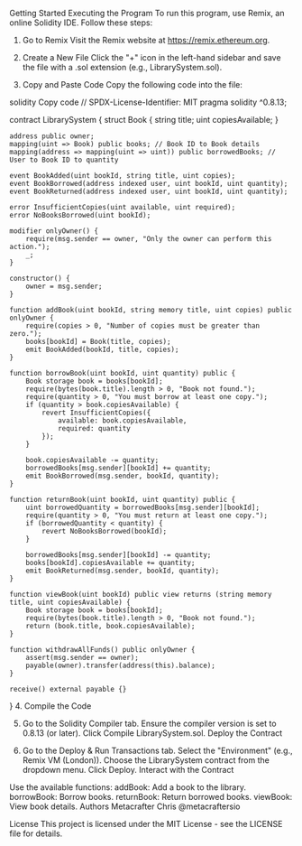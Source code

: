 Getting Started
Executing the Program
To run this program, use Remix, an online Solidity IDE. Follow these steps:

1. Go to Remix
Visit the Remix website at https://remix.ethereum.org.

2. Create a New File
Click the "+" icon in the left-hand sidebar and save the file with a .sol extension (e.g., LibrarySystem.sol).

3. Copy and Paste Code
Copy the following code into the file:

solidity
Copy code
// SPDX-License-Identifier: MIT
pragma solidity ^0.8.13;

contract LibrarySystem {
    struct Book {
        string title;
        uint copiesAvailable;
    }

    address public owner;
    mapping(uint => Book) public books; // Book ID to Book details
    mapping(address => mapping(uint => uint)) public borrowedBooks; // User to Book ID to quantity

    event BookAdded(uint bookId, string title, uint copies);
    event BookBorrowed(address indexed user, uint bookId, uint quantity);
    event BookReturned(address indexed user, uint bookId, uint quantity);

    error InsufficientCopies(uint available, uint required);
    error NoBooksBorrowed(uint bookId);

    modifier onlyOwner() {
        require(msg.sender == owner, "Only the owner can perform this action.");
        _;
    }

    constructor() {
        owner = msg.sender;
    }

    function addBook(uint bookId, string memory title, uint copies) public onlyOwner {
        require(copies > 0, "Number of copies must be greater than zero.");
        books[bookId] = Book(title, copies);
        emit BookAdded(bookId, title, copies);
    }

    function borrowBook(uint bookId, uint quantity) public {
        Book storage book = books[bookId];
        require(bytes(book.title).length > 0, "Book not found.");
        require(quantity > 0, "You must borrow at least one copy.");
        if (quantity > book.copiesAvailable) {
            revert InsufficientCopies({
                available: book.copiesAvailable,
                required: quantity
            });
        }

        book.copiesAvailable -= quantity;
        borrowedBooks[msg.sender][bookId] += quantity;
        emit BookBorrowed(msg.sender, bookId, quantity);
    }

    function returnBook(uint bookId, uint quantity) public {
        uint borrowedQuantity = borrowedBooks[msg.sender][bookId];
        require(quantity > 0, "You must return at least one copy.");
        if (borrowedQuantity < quantity) {
            revert NoBooksBorrowed(bookId);
        }

        borrowedBooks[msg.sender][bookId] -= quantity;
        books[bookId].copiesAvailable += quantity;
        emit BookReturned(msg.sender, bookId, quantity);
    }

    function viewBook(uint bookId) public view returns (string memory title, uint copiesAvailable) {
        Book storage book = books[bookId];
        require(bytes(book.title).length > 0, "Book not found.");
        return (book.title, book.copiesAvailable);
    }

    function withdrawAllFunds() public onlyOwner {
        assert(msg.sender == owner);
        payable(owner).transfer(address(this).balance);
    }

    receive() external payable {}
}
4. Compile the Code

5. Go to the Solidity Compiler tab.
Ensure the compiler version is set to 0.8.13 (or later).
Click Compile LibrarySystem.sol.
Deploy the Contract

6. Go to the Deploy & Run Transactions tab.
Select the "Environment" (e.g., Remix VM (London)).
Choose the LibrarySystem contract from the dropdown menu.
Click Deploy.
Interact with the Contract

Use the available functions:
addBook: Add a book to the library.
borrowBook: Borrow books.
returnBook: Return borrowed books.
viewBook: View book details.
Authors
Metacrafter Chris
@metacraftersio

License
This project is licensed under the MIT License - see the LICENSE file for details.
